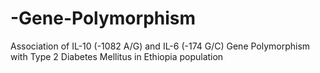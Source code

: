 # -Gene-Polymorphism
Association of IL-10 (-1082 A/G) and IL-6 (-174 G/C) Gene Polymorphism with Type 2 Diabetes Mellitus in Ethiopia population
